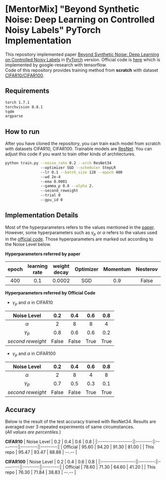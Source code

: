 # [MentorMix] "Beyond Synthetic Noise: Deep Learning on Controlled Noisy Labels" PyTorch Implementation
This repository implemented paper [Beyond Synthetic Noise: Deep Learning on Controlled Noisy Labels](https://arxiv.org/pdf/1911.09781.pdf) in [PyTorch](https://pytorch.org/) version. Official code is [here](https://github.com/google-research/google-research/tree/master/mentormix) which is implemented by google-research with tensorflow.   
Code of this repository provides training method from **scratch** with dataset [CIFAR10/CIFAR100](https://www.cs.toronto.edu/~kriz/cifar.html).

## Requirements
```bash
torch 1.7.1
torchvision 0.8.1
tqdm
argparse
```

## How to run
After you have cloned the repository, you can train each model from scratch with datasets CIFAR10, CIFAR100. Trainable models are [ResNet](https://arxiv.org/abs/1512.03385). You can adjust this code if you want to train other kinds of architectures.

```bash
python train.py --noise_rate 0.2 --arch ResNet34
                --optimizer SGD --scheduler StepLR
                --lr 0.1 --batch_size 128 --epoch 400
                --wd 2e-4
                --ema 0.0001
                --gamma_p 0.8 --alpha 2.
                --second_reweight
                --trial 0
                --gpu_id 0
```

## Implementation Details
Most of the hyperparameters refers to the values mentioned in the [paper](https://arxiv.org/pdf/1911.09781.pdf). However, some hyperparameters such as _γ<sub>p</sub>_ or _α_ refers to the values used in the [official code](https://github.com/google-research/google-research/tree/master/mentormix). Those hyperparameters are marked out according to the Noise Level below.


**Hyperparameters referred by paper**

|   epoch   | learning rate |  weight decay | Optimizer | Momentum |  Nesterov |  scheduler  |   EMA    |  second reweight |
|:---------:|:-------------:|:-------------:|:---------:|:--------:|:---------:|:-----------:|:--------:|:----------------:|
|    400    |      0.1      |     0.0002    |    SGD    |    0.9   |   False   | StepLR(0.9) |  0.0001  |       True       |

**Hyperparameters referred by Official Code**

- _γ<sub>p</sub>_ and _α_ in CIFAR10

|    Noise Level   |   0.2   |   0.4   |   0.6   |   0.8   |
|:----------------:|:-------:|:-------:|:-------:|:-------:|
|        _α_       |    2    |    8    |    8    |    4    |
| _γ<sub>p</sub>_  |   0.8   |   0.6   |   0.6   |   0.2   |
| _second reweight_|  False  |  False  |  True   |  True   |

- _γ<sub>p</sub>_ and _α_ in CIFAR100

|    Noise Level   |   0.2   |   0.4   |   0.6   |   0.8   |
|:----------------:|:-------:|:-------:|:-------:|:-------:|
|        _α_       |    2    |    8    |    4    |    8    |
| _γ<sub>p</sub>_  |   0.7   |   0.5   |   0.3   |   0.1   |
| _second reweight_|  False  |  False  |  True   |  True   |



## Accuracy
Below is the result of the test accuracy trained with ResNet34. Results are averaged over 3 repeated experiments of same circumstances.   
(_All values are percentiles._)

**CIFAR10**
|    Noise Level    |   0.2    |   0.4    |   0.6    |   0.8    |
|:-----------------:|:--------:|:--------:|:--------:|:--------:|
|      Official     |   95.60  |   94.20  |   91.30  |   81.00  |
|      This repo    |   95.47  |   93.47  |   88.88  |   --.--  |


**CIFAR100**
|    Noise Level    |   0.2    |   0.4    |   0.6    |   0.8    |
|:-----------------:|:--------:|:--------:|:--------:|:--------:|
|      Official     |   78.60  |   71.30  |   64.60  |   41.20  |
|      This repo    |   76.30  |   71.84  |   38.83  |   --.--  |